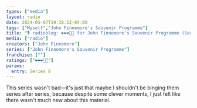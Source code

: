 ```yaml
---
types: ["media"]
layout: radio
date: 2024-05-07T19:38:12-04:00
tags: ["Myself","John Finnemore's Souvenir Programme"]
title: "🎙️ radioblog: ❤️❤️❤️🖤🖤 for John Finnemore's Souvenir Programme (Series 8)"
media: ["radio"]
creators: ["John Finnemore"]
series: ["John Finnemore's Souvenir Programme"]
franchise: [""]
ratings: ["❤️❤️❤️🖤🖤"]
params:
  entry: Series 8
---
```

This series wasn't bad—it's just that maybe I shouldn't be binging them series after series, because despite some clever moments, I just felt like there wasn't much new about this material.

